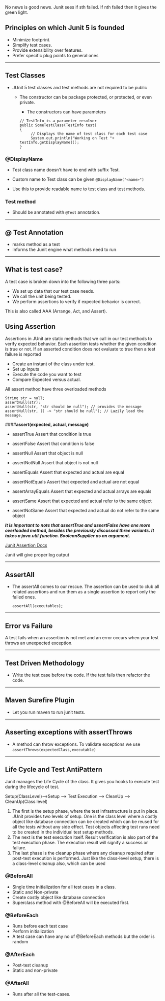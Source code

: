No news is good news. Junit sees if sth failed. If nth failed then it gives the green light.


## Principles on which Junit 5 is founded

-	 Minimize footprint.
-	 Simplify test cases.
-	 Provide extensibility over features.
-	 Prefer specific plug points to general ones
---

## Test Classes

 - JUnit 5 test classes and test methods are not required to be public
   - The constructor can be package protected, or protected, or even private. 
     - The constructors can have parameters
   
     ``` 
     // TestInfo is a parameter resolver
     public SomeTestClass(TestInfo test)
     {    
          // Displays the name of test class for each test case
          System.out.println("Working on Test "+ testInfo.getDisplayName());
     }       
     ````
     

### **@DisplayName**
  
- Test class name doesn't have to end with suffix Test. 

- Custom name to Test class can be given 
 `@DisplayName("<name>")`
- Use this to provide readable name to test class and test methods.  
### Test method
 - Should be annotated with `@Test` annotation. 
 
---

## @ Test Annotation
  - marks method as a test
  - Informs the Junit engine what methods need to run

--- 

## What is test case?

A test case is broken down into the following three parts:
- We set up data that our test case needs.
- We call the unit being tested.
- We perform assertions to verify if expected behavior is correct.

This is also called AAA (Arrange, Act, and Assert).


## Using Assertion

Assertions in JUnit are static methods that we call in our test methods to verify expected
behavior. Each assertion tests whether the given condition is true or not. If an asserted
condition does not evaluate to true then a test failure is reported

- Create an instant of the class under test. 
- Set up Inputs
- Execute the code you want to test
- Compare Expected versus actual. 

All assert method have three overloaded methods

    String str = null;
    assertNull(str);
    assertNull(str, "str should be null"); // provides the message
    assertNull(str, () -> "str should be null"); // Lazily load the message. 


####**assert(expected, actual, message)**

- assertTrue Assert that condition is true<br>
- assertFalse Assert that condition is false<br>

- assertNull Assert that object is null<br>

- assertNotNull Assert that object is not null<br>

- assertEquals Assert that expected and actual are equal<br>

- assertNotEquals Assert that expected and actual are not equal<br>

- assertArrayEquals Assert that expected and actual arrays are equals<br>

- assertSame Assert that expected and actual refer to the same object<br>

- assertNotSame Assert that expected and actual do not refer to the same object<br>

***It is important to note that assertTrue and assertFalse have one more overloaded
method, besides the previously discussed three variants. It takes a java.util.function.
BooleanSupplier as an argument.***


[Junit Assertion Docs](https://junit.org/junit5/docs/current/api/org.junit.jupiter.api/org/junit/jupiter/api/Assertions.html)

Junit will give proper log output

---


## AssertAll

- The assertAll comes to our rescue. The assertion can be used to club all related
assertions and run them as a single assertion to report only the failed ones.

    `assertAll(executables);`
  
---

## Error vs Failure

A test fails when an assertion
is not met and an error occurs when your test throws an unexpected exception.

---


## Test Driven Methodology
 - Write the test case before the code. If the test fails then refactor the code.

---
## Maven Surefire Plugin

 - Let you run maven to run junit tests.

---
## Asserting exceptions with assertThrows

 - A method can throw exceptions. To validate exceptions we use `assertThrows(expectedClass,executable)`

--- 

## Life Cycle and Test AntiPattern

Junit manages the Life Cycle of the class. It gives you hooks to execute test during the lifecycle of test.

Setup(ClassLevel)-->Setup --> Test Execution --> CleanUp --> CleanUp(Class level)

1. The first is the setup phase, where the test infrastructure is put
in place. JUnit provides two levels of setup. One is the class
level where a costly object like database connection can be
created which can be reused for all the tests without any side
effect. Test objects affecting test runs need to be created in the
individual test setup methods.
2. The next is the test execution itself. Result verification is also
   part of the test execution phase. The execution result will
   signify a success or failure.
3. The last phase is the cleanup phase where any cleanup
   required after post-test execution is performed. Just like the
   class-level setup, there is a class-level cleanup also, which can
   be used

### @BeforeAll
 - Single time initialization for all test cases in a class.
 - Static and Non-private
 - Create costly object like database connection
 - Superclass method with @BeforeAll will be executed first.

### @BeforeEach
- Runs before each test case
- Perform initialization 
- A test case can have any no of @BeforeEach methods but the order is random

### @AfterEach
- Post-test cleanup
- Static and non-private

### @AfterAll

- Runs after all the test-cases. 

